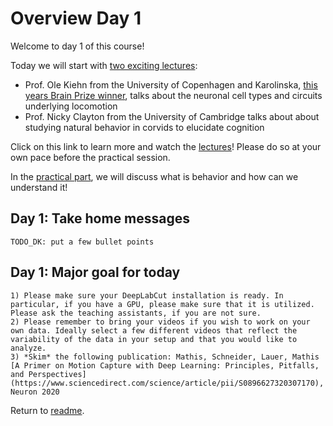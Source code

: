 # Overview Day 1

Welcome to day 1 of this course!

Today we will start with [two exciting lectures](Day1_Lectures.md):
- Prof. Ole Kiehn from the University of Copenhagen and Karolinska, [this years Brain Prize winner](https://lundbeckfonden.com/en/the-brain-prize), talks about the neuronal cell types and circuits underlying locomotion
- Prof. Nicky Clayton from the University of Cambridge talks about about studying natural behavior in corvids to elucidate cognition

Click on this link to learn more and watch the [lectures](Day1_Lectures.md)! Please do so at your own pace before the practical session.

In the [practical part](Day1_Practicals.md), we will discuss what is behavior and how can we understand it!

## Day 1: Take home messages

```{Tip}
TODO_DK: put a few bullet points
```

## Day 1: Major goal for today

```{important}
1) Please make sure your DeepLabCut installation is ready. In particular, if you have a GPU, please make sure that it is utilized. Please ask the teaching assistants, if you are not sure.
2) Please remember to bring your videos if you wish to work on your own data. Ideally select a few different videos that reflect the variability of the data in your setup and that you would like to analyze.
3) *Skim* the following publication: Mathis, Schneider, Lauer, Mathis [A Primer on Motion Capture with Deep Learning: Principles, Pitfalls, and Perspectives](https://www.sciencedirect.com/science/article/pii/S0896627320307170), Neuron 2020
```

Return to [readme](../README.md).
